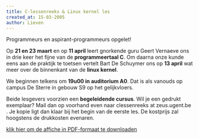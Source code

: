 ```yaml
---
title: C-lessenreeks & Linux kernel les
created_at: 15-03-2005
author: Lieven
---
```


Programmeurs en aspirant-programmeurs opgelet!

Op **21 en 23 maart** en op **11 april** leert gnorkende guru Geert Vernaeve ons in drie keer het fijne van de **programmeertaal C**. Om daarna onze kunde eens aan de praktijk te toetsen vertelt Bart De Schuymer ons op **13 april** wat meer over de binnenkant van de **linux kernel**.

We beginnen telkens om **19u00 in auditorium A0**. Dat is als vanouds op campus De Sterre in gebouw S9 op het gelijkvloers.

Beide lesgevers voorzien een **begeleidende cursus**. Wil je een gedrukt exemplaar? Mail dan op voorhand even naar clessenreeks at zeus.ugent.be . Je kopie ligt dan klaar bij het begin van de eerste les. De kostprijs zal hoogstens de drukkosten evenaren.

[klik hier om de affiche in PDF-formaat te downloaden](http://web.archive.org/web/20050513102651/http://www.zeus.ugent.be/~simkin/affiches/affiche-c.pdf)

